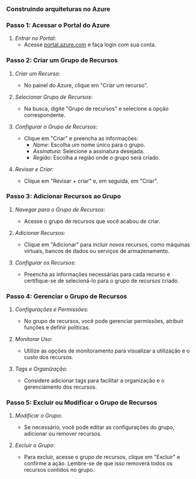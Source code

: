 ### Construindo arquiteturas no Azure

### Passo 1: Acessar o Portal do Azure

1. *Entrar no Portal*:
   - Acesse [portal.azure.com](https://portal.azure.com) e faça login com sua conta.

### Passo 2: Criar um Grupo de Recursos

1. *Criar um Recurso*:
   - No painel do Azure, clique em "Criar um recurso".

2. *Selecionar Grupo de Recursos*:
   - Na busca, digite "Grupo de recursos" e selecione a opção correspondente.

3. *Configurar o Grupo de Recursos*:
   - Clique em "Criar" e preencha as informações:
     - *Nome*: Escolha um nome único para o grupo.
     - *Assinatura*: Selecione a assinatura desejada.
     - *Região*: Escolha a região onde o grupo será criado.

4. *Revisar e Criar*:
   - Clique em "Revisar + criar" e, em seguida, em "Criar".

### Passo 3: Adicionar Recursos ao Grupo

1. *Navegar para o Grupo de Recursos*:
   - Acesse o grupo de recursos que você acabou de criar.

2. *Adicionar Recursos*:
   - Clique em "Adicionar" para incluir novos recursos, como máquinas virtuais, bancos de dados ou serviços de armazenamento.

3. *Configurar os Recursos*:
   - Preencha as informações necessárias para cada recurso e certifique-se de selecioná-lo para o grupo de recursos criado.

### Passo 4: Gerenciar o Grupo de Recursos

1. *Configurações e Permissões*:
   - No grupo de recursos, você pode gerenciar permissões, atribuir funções e definir políticas.

2. *Monitorar Uso*:
   - Utilize as opções de monitoramento para visualizar a utilização e o custo dos recursos.

3. *Tags e Organização*:
   - Considere adicionar tags para facilitar a organização e o gerenciamento dos recursos.

### Passo 5: Excluir ou Modificar o Grupo de Recursos

1. *Modificar o Grupo*:
   - Se necessário, você pode editar as configurações do grupo, adicionar ou remover recursos.

2. *Excluir o Grupo*:
   - Para excluir, acesse o grupo de recursos, clique em "Excluir" e confirme a ação. Lembre-se de que isso removerá todos os recursos contidos no grupo.
